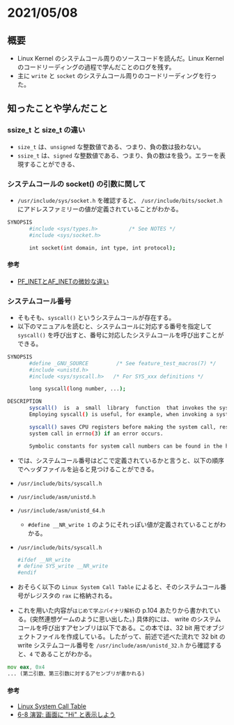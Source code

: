 # 2021/05/08

## 概要
- Linux Kernel のシステムコール周りのソースコードを読んだ。Linux Kernel のコードリーディングの過程で学んだことのログを残す。
- 主に `write` と `socket` のシステムコール周りのコードリーディングを行った。

## 知ったことや学んだこと

### ssize_t と size_t の違い
- `size_t` は、`unsigned` な整数値である、つまり、負の数は扱わない。
- `ssize_t` は、`signed` な整数値である、つまり、負の数はを扱う。エラーを表現することができる、

### システムコールの socket() の引数に関して
- `/usr/include/sys/socket.h` を確認すると、 `/usr/include/bits/socket.h` にアドレスファミリーの値が定義されていることがわかる。

```bash
SYNOPSIS
       #include <sys/types.h>          /* See NOTES */
       #include <sys/socket.h>

       int socket(int domain, int type, int protocol);
```

#### 参考
- [PF_INETとAF_INETの微妙な違い](https://www.khstasaba.com/?p=401)

### システムコール番号
- そもそも、`syscall()` というシステムコールが存在する。
- 以下のマニュアルを読むと、システムコールに対応する番号を指定して `syscall()` を呼び出すと、番号に対応したシステムコールを呼び出すことができる。

```bash
SYNOPSIS
       #define _GNU_SOURCE         /* See feature_test_macros(7) */
       #include <unistd.h>
       #include <sys/syscall.h>   /* For SYS_xxx definitions */

       long syscall(long number, ...);

DESCRIPTION
       syscall()  is  a  small  library  function  that invokes the system call whose assembly language interface has the specified number with the specified arguments.
       Employing syscall() is useful, for example, when invoking a system call that has no wrapper function in the C library.

       syscall() saves CPU registers before making the system call, restores the registers upon return from the system call, and stores any error code returned  by  the
       system call in errno(3) if an error occurs.

       Symbolic constants for system call numbers can be found in the header file <sys/syscall.h>.
```

- では、システムコール番号はどこで定義されているかと言うと、以下の順序でヘッダファイルを辿ると見つけることができる。

- `/usr/include/bits/syscall.h` 
- `/usr/include/asm/unistd.h`
- `/usr/include/asm/unistd_64.h`
  - `#define __NR_write 1` のようにそれっぽい値が定義されていることがわかる。
- `/usr/include/bits/syscall.h`
  ```bash
  #ifdef __NR_write
  # define SYS_write __NR_write
  #endif
  ```

- おそらく以下の `Linux System Call Table` によると、そのシステムコール番号がレジスタの `rax` に格納される。
- これを用いた内容が`はじめて学ぶバイナリ解析`の p.104 あたりから書かれている。(突然連想ゲームのように思い出した。) 具体的には、 write のシステムコールを呼び出すアセンブリは以下である。この本では、32 bit 用でオブジェクトファイルを作成している。したがって、前述で述べた流れで 32 bit の write システムコール番号を `/usr/include/asm/unistd_32.h` から確認すると、`4` であることがわかる。

```asm
mov eax, 0x4
... (第二引数、第三引数に対するアセンブリが書かれる)
```

#### 参考
- [Linux System Call Table](https://chromium.googlesource.com/chromiumos/docs/+/master/constants/syscalls.md)
- [6-8 演習: 画面に "Hi" と表示しよう](https://github.com/dilmnqvovpnmlib/BinaryAnalysisBook/tree/main/s6)

<!-- ### 
- 

#### 参考
- []()
- []()
- []() -->
